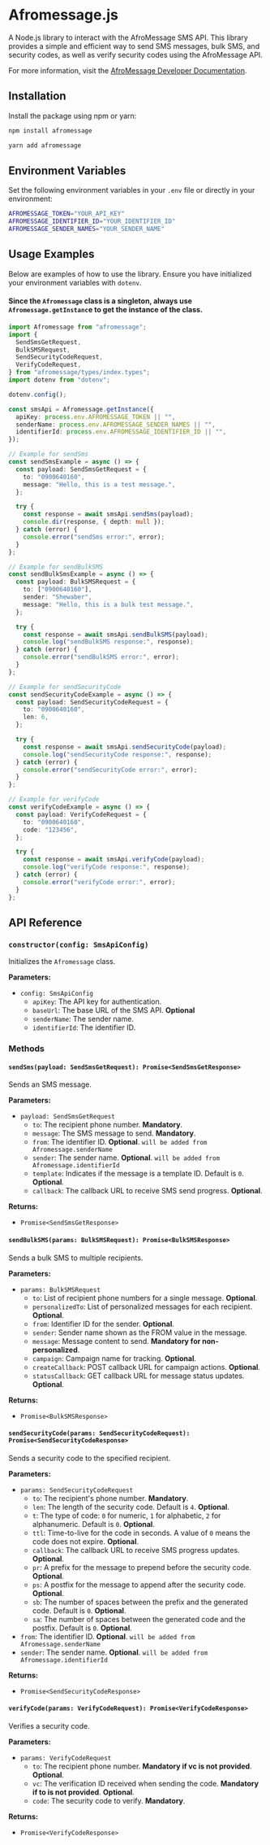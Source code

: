 # Afromessage.js

A Node.js library to interact with the AfroMessage SMS API. This library provides a simple and efficient way to send SMS messages, bulk SMS, and security codes, as well as verify security codes using the AfroMessage API.

For more information, visit the [AfroMessage Developer Documentation](https://afromessage.com/developers).

## Installation

Install the package using npm or yarn:

```bash
npm install afromessage
```

```bash
yarn add afromessage
```

## Environment Variables

Set the following environment variables in your `.env` file or directly in your environment:

```bash
AFROMESSAGE_TOKEN="YOUR_API_KEY"
AFROMESSAGE_IDENTIFIER_ID="YOUR_IDENTIFIER_ID"
AFROMESSAGE_SENDER_NAMES="YOUR_SENDER_NAME"
```

## Usage Examples

Below are examples of how to use the library. Ensure you have initialized your environment variables with `dotenv`.

#### Since the `Afromessage` class is a singleton, always use `Afromessage.getInstanc`e to get the instance of the class.

```typescript
import Afromessage from "afromessage";
import {
  SendSmsGetRequest,
  BulkSMSRequest,
  SendSecurityCodeRequest,
  VerifyCodeRequest,
} from "afromessage/types/index.types";
import dotenv from "dotenv";

dotenv.config();

const smsApi = Afromessage.getInstance({
  apiKey: process.env.AFROMESSAGE_TOKEN || "",
  senderName: process.env.AFROMESSAGE_SENDER_NAMES || "",
  identifierId: process.env.AFROMESSAGE_IDENTIFIER_ID || "",
});

// Example for sendSms
const sendSmsExample = async () => {
  const payload: SendSmsGetRequest = {
    to: "0900640160",
    message: "Hello, this is a test message.",
  };

  try {
    const response = await smsApi.sendSms(payload);
    console.dir(response, { depth: null });
  } catch (error) {
    console.error("sendSms error:", error);
  }
};

// Example for sendBulkSMS
const sendBulkSmsExample = async () => {
  const payload: BulkSMSRequest = {
    to: ["0900640160"],
    sender: "Shewaber",
    message: "Hello, this is a bulk test message.",
  };

  try {
    const response = await smsApi.sendBulkSMS(payload);
    console.log("sendBulkSMS response:", response);
  } catch (error) {
    console.error("sendBulkSMS error:", error);
  }
};

// Example for sendSecurityCode
const sendSecurityCodeExample = async () => {
  const payload: SendSecurityCodeRequest = {
    to: "0900640160",
    len: 6,
  };

  try {
    const response = await smsApi.sendSecurityCode(payload);
    console.log("sendSecurityCode response:", response);
  } catch (error) {
    console.error("sendSecurityCode error:", error);
  }
};

// Example for verifyCode
const verifyCodeExample = async () => {
  const payload: VerifyCodeRequest = {
    to: "0900640160",
    code: "123456",
  };

  try {
    const response = await smsApi.verifyCode(payload);
    console.log("verifyCode response:", response);
  } catch (error) {
    console.error("verifyCode error:", error);
  }
};
```

## API Reference

### `constructor(config: SmsApiConfig)`

Initializes the `Afromessage` class.

**Parameters:**

- `config: SmsApiConfig`
  - `apiKey`: The API key for authentication.
  - `baseUrl`: The base URL of the SMS API. **Optional**
  - `senderName`: The sender name.
  - `identifierId`: The identifier ID.

### Methods

#### `sendSms(payload: SendSmsGetRequest): Promise<SendSmsGetResponse>`

Sends an SMS message.

**Parameters:**

- `payload: SendSmsGetRequest`
  - `to`: The recipient phone number. **Mandatory**.
  - `message`: The SMS message to send. **Mandatory**.
  - `from`: The identifier ID. **Optional**. `will be added from Afromessage.senderName`
  - `sender`: The sender name. **Optional**. `will be added from Afromessage.identifierId`
  - `template`: Indicates if the message is a template ID. Default is `0`. **Optional**.
  - `callback`: The callback URL to receive SMS send progress. **Optional**.

**Returns:**

- `Promise<SendSmsGetResponse>`

#### `sendBulkSMS(params: BulkSMSRequest): Promise<BulkSMSResponse>`

Sends a bulk SMS to multiple recipients.

**Parameters:**

- `params: BulkSMSRequest`
  - `to`: List of recipient phone numbers for a single message. **Optional**.
  - `personalizedTo`: List of personalized messages for each recipient. **Optional**.
  - `from`: Identifier ID for the sender. **Optional**.
  - `sender`: Sender name shown as the FROM value in the message.
  - `message`: Message content to send. **Mandatory for non-personalized**.
  - `campaign`: Campaign name for tracking. **Optional**.
  - `createCallback`: POST callback URL for campaign actions. **Optional**.
  - `statusCallback`: GET callback URL for message status updates. **Optional**.

**Returns:**

- `Promise<BulkSMSResponse>`

#### `sendSecurityCode(params: SendSecurityCodeRequest): Promise<SendSecurityCodeResponse>`

Sends a security code to the specified recipient.

**Parameters:**

- `params: SendSecurityCodeRequest`
  - `to`: The recipient's phone number. **Mandatory**.
  - `len`: The length of the security code. Default is `4`. **Optional**.
  - `t`: The type of code: `0` for numeric, `1` for alphabetic, `2` for alphanumeric. Default is `0`. **Optional**.
  - `ttl`: Time-to-live for the code in seconds. A value of `0` means the code does not expire. **Optional**.
  - `callback`: The callback URL to receive SMS progress updates. **Optional**.
  - `pr`: A prefix for the message to prepend before the security code. **Optional**.
  - `ps`: A postfix for the message to append after the security code. **Optional**.
  - `sb`: The number of spaces between the prefix and the generated code. Default is `0`. **Optional**.
  - `sa`: The number of spaces between the generated code and the postfix. Default is `0`. **Optional**.
- `from`: The identifier ID. **Optional**. `will be added from Afromessage.senderName`
- `sender`: The sender name. **Optional**. `will be added from Afromessage.identifierId`

**Returns:**

- `Promise<SendSecurityCodeResponse>`

#### `verifyCode(params: VerifyCodeRequest): Promise<VerifyCodeResponse>`

Verifies a security code.

**Parameters:**

- `params: VerifyCodeRequest`
  - `to`: The recipient phone number. **Mandatory if vc is not provided**. **Optional**.
  - `vc`: The verification ID received when sending the code. **Mandatory if to is not provided**. **Optional**.
  - `code`: The security code to verify. **Mandatory**.

**Returns:**

- `Promise<VerifyCodeResponse>`
